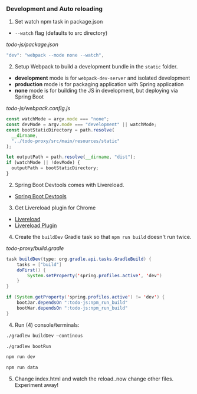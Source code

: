 ### Development and Auto reloading

1. Set watch npm task in package.json
  - `--watch` flag (defaults to src directory)

*todo-js/package.json*

```javascript
"dev": "webpack --mode none --watch",
```

2. Setup Webpack to build a development bundle in the `static` folder.
  - **development** mode is for `webpack-dev-server` and isolated development
  - **production** mode is for packaging application with Spring application
  - **none** mode is for building the JS in development, but deploying via Spring Boot

*todo-js/webpack.config.js*

```javascript
const watchMode = argv.mode === "none";
const devMode = argv.mode === "development" || watchMode;
const bootStaticDirectory = path.resolve(
  __dirname,
  "../todo-proxy/src/main/resources/static"
);

let outputPath = path.resolve(__dirname, "dist");
if (watchMode || !devMode) {
  outputPath = bootStaticDirectory;
}
```

2. Spring Boot Devtools comes with Livereload.
  - [Spring Boot Devtools](https://docs.spring.io/spring-boot/docs/current/reference/html/using-boot-devtools.html)

3. Get Livereload plugin for Chrome
  - [Livereload](http://livereload.com/)
  - [Livereload Plugin](https://chrome.google.com/webstore/detail/livereload/jnihajbhpnppcggbcgedagnkighmdlei?hl=en)

4. Create the `buildDev` Gradle task so that `npm run build` doesn't run twice.

*todo-proxy/build.gradle*

```java
task buildDev(type: org.gradle.api.tasks.GradleBuild) {
    tasks = ["build"]
    doFirst() {
        System.setProperty('spring.profiles.active', 'dev')
    }
}

if (System.getProperty('spring.profiles.active') != 'dev') {
    bootJar.dependsOn ":todo-js:npm_run_build"
    bootWar.dependsOn ":todo-js:npm_run_build"
}
```

4. Run (4) console/terminals:

```bash
./gradlew buildDev —continous
```

```bash
./gradlew bootRun
```

```bash
npm run dev
```

```bash
npm run data
```

5. Change index.html and watch the reload..now change other files. Experiment away!